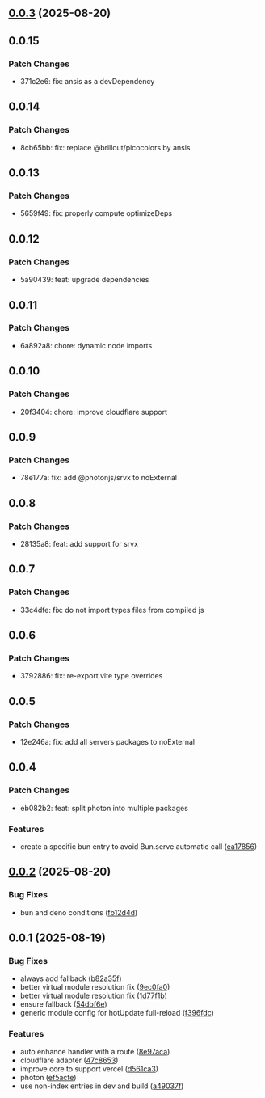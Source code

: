## [0.0.3](https://github.com/photon-js/photon/compare/@photonjs/core@0.0.2...@photonjs/core@0.0.3) (2025-08-20)

## 0.0.15

### Patch Changes

- 371c2e6: fix: ansis as a devDependency

## 0.0.14

### Patch Changes

- 8cb65bb: fix: replace @brillout/picocolors by ansis

## 0.0.13

### Patch Changes

- 5659f49: fix: properly compute optimizeDeps

## 0.0.12

### Patch Changes

- 5a90439: feat: upgrade dependencies

## 0.0.11

### Patch Changes

- 6a892a8: chore: dynamic node imports

## 0.0.10

### Patch Changes

- 20f3404: chore: improve cloudflare support

## 0.0.9

### Patch Changes

- 78e177a: fix: add @photonjs/srvx to noExternal

## 0.0.8

### Patch Changes

- 28135a8: feat: add support for srvx

## 0.0.7

### Patch Changes

- 33c4dfe: fix: do not import types files from compiled js

## 0.0.6

### Patch Changes

- 3792886: fix: re-export vite type overrides

## 0.0.5

### Patch Changes

- 12e246a: fix: add all servers packages to noExternal

## 0.0.4

### Patch Changes

- eb082b2: feat: split photon into multiple packages

### Features

- create a specific bun entry to avoid Bun.serve automatic call ([ea17856](https://github.com/photon-js/photon/commit/ea17856bd277ae80031bc04c863b13604cab5bf9))

## [0.0.2](https://github.com/photon-js/photon/compare/@photonjs/core@0.0.1...@photonjs/core@0.0.2) (2025-08-20)

### Bug Fixes

- bun and deno conditions ([fb12d4d](https://github.com/photon-js/photon/commit/fb12d4d04ec09f88405b60c17ce34d448379d6f9))

## 0.0.1 (2025-08-19)

### Bug Fixes

- always add fallback ([b82a35f](https://github.com/photon-js/photon/commit/b82a35f2bcacab59e9eb0b7e4a389c4db87e6d92))
- better virtual module resolution fix ([9ec0fa0](https://github.com/photon-js/photon/commit/9ec0fa06cbd9e72858fc173aec0905865cef32ff))
- better virtual module resolution fix ([1d77f1b](https://github.com/photon-js/photon/commit/1d77f1b66b818b5df9feae231ec4472f8e52e084))
- ensure fallback ([54dbf6e](https://github.com/photon-js/photon/commit/54dbf6ec406eeb46267c3e4ec09ae451d58895a3))
- generic module config for hotUpdate full-reload ([f396fdc](https://github.com/photon-js/photon/commit/f396fdc6c6afb21c2bd3760798816cfed82c4762))

### Features

- auto enhance handler with a route ([8e97aca](https://github.com/photon-js/photon/commit/8e97aca9534d41ea858772940987be9375de16ae))
- cloudflare adapter ([47c8653](https://github.com/photon-js/photon/commit/47c8653f5283cf57a6c5d95e877eedb0ecb7108a))
- improve core to support vercel ([d561ca3](https://github.com/photon-js/photon/commit/d561ca3894de6e54cceb38d523c0fa86725615ea))
- photon ([ef5acfe](https://github.com/photon-js/photon/commit/ef5acfe0557352088f551c714232ed1537077b7f))
- use non-index entries in dev and build ([a49037f](https://github.com/photon-js/photon/commit/a49037ff4409761300933be87a77e590cdd5394c))
